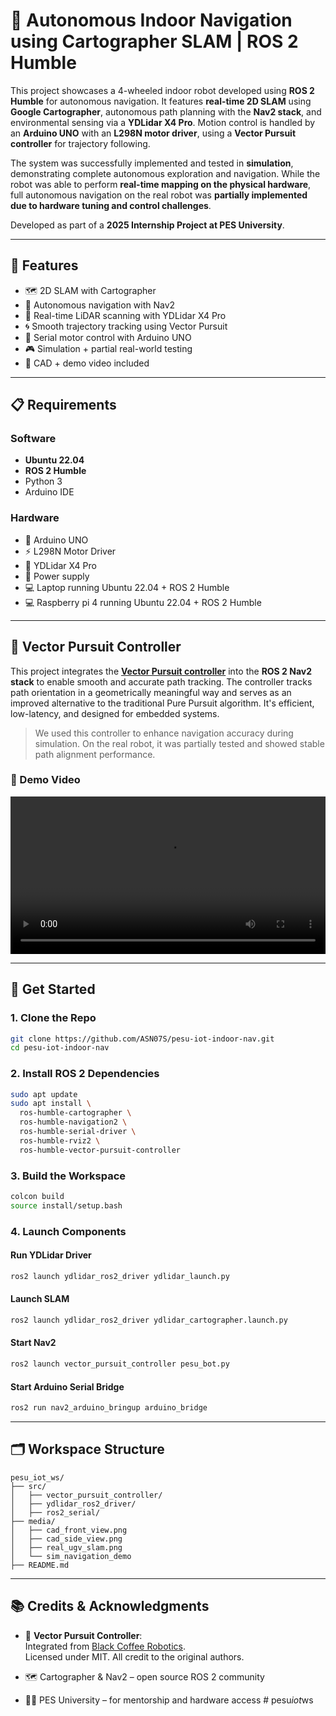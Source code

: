 # 🤖 Autonomous Indoor Navigation using Cartographer SLAM | ROS 2 Humble

This project showcases a 4-wheeled indoor robot developed using **ROS 2 Humble** for autonomous navigation. It features **real-time 2D SLAM** using **Google Cartographer**, autonomous path planning with the **Nav2 stack**, and environmental sensing via a **YDLidar X4 Pro**. Motion control is handled by an **Arduino UNO** with an **L298N motor driver**, using a **Vector Pursuit controller** for trajectory following.

The system was successfully implemented and tested in **simulation**, demonstrating complete autonomous exploration and navigation. While the robot was able to perform **real-time mapping on the physical hardware**, full autonomous navigation on the real robot was **partially implemented due to hardware tuning and control challenges**.

Developed as part of a **2025 Internship Project at PES University**.

---

## 📌 Features

- 🗺️ 2D SLAM with Cartographer
- 🧭 Autonomous navigation with Nav2
- 🔦 Real-time LiDAR scanning with YDLidar X4 Pro
- 🌀 Smooth trajectory tracking using Vector Pursuit
- 🛞 Serial motor control with Arduino UNO
- 🎮 Simulation + partial real-world testing
- 🎥 CAD + demo video included

---

## 📋 Requirements

### Software
- **Ubuntu 22.04**
- **ROS 2 Humble**
- Python 3
- Arduino IDE

### Hardware
- 🧠 Arduino UNO
- ⚡ L298N Motor Driver
- 🔦 YDLidar X4 Pro
- 🔋 Power supply
- 💻 Laptop running Ubuntu 22.04 + ROS 2 Humble
- 💻 Raspberry pi 4 running Ubuntu 22.04 + ROS 2 Humble

---

## 🧭 Vector Pursuit Controller

This project integrates the **[Vector Pursuit controller](https://github.com/blackcoffeerobotics/vector_pursuit_controller)** into the **ROS 2 Nav2 stack** to enable smooth and accurate path tracking. The controller tracks path orientation in a geometrically meaningful way and serves as an improved alternative to the traditional Pure Pursuit algorithm. It's efficient, low-latency, and designed for embedded systems.

> We used this controller to enhance navigation accuracy during simulation. On the real robot, it was partially tested and showed stable path alignment performance.

### 🎥 Demo Video

<video width="100%" controls>
  <source src="media/sim_navigation_demo.mp4" type="video/mp4">
  
</video>

---

## 🚀 Get Started

### 1. Clone the Repo

```bash
git clone https://github.com/ASN07S/pesu-iot-indoor-nav.git
cd pesu-iot-indoor-nav
```

### 2. Install ROS 2 Dependencies

```bash
sudo apt update
sudo apt install \
  ros-humble-cartographer \
  ros-humble-navigation2 \
  ros-humble-serial-driver \
  ros-humble-rviz2 \
  ros-humble-vector-pursuit-controller
```

### 3. Build the Workspace

```bash
colcon build
source install/setup.bash
```

### 4. Launch Components

#### Run YDLidar Driver

```bash
ros2 launch ydlidar_ros2_driver ydlidar_launch.py
```

#### Launch SLAM

```bash
ros2 launch ydlidar_ros2_driver ydlidar_cartographer.launch.py
```

#### Start Nav2

```bash
ros2 launch vector_pursuit_controller pesu_bot.py
```

#### Start Arduino Serial Bridge

```bash
ros2 run nav2_arduino_bringup arduino_bridge
```

---

## 🗂️ Workspace Structure

```
pesu_iot_ws/
├── src/
│   ├── vector_pursuit_controller/
│   ├── ydlidar_ros2_driver/
│   ├── ros2_serial/
├── media/
│   ├── cad_front_view.png
│   ├── cad_side_view.png
│   ├── real_ugv_slam.png
│   └── sim_navigation_demo
├── README.md
```

---

## 📚 Credits & Acknowledgments

- 🔄 **Vector Pursuit Controller**:  
  Integrated from [Black Coffee Robotics](https://github.com/blackcoffeerobotics/vector_pursuit_controller).  
  Licensed under MIT. All credit to the original authors.

- 🗺️ Cartographer & Nav2 – open source ROS 2 community

- 👨‍🏫 PES University – for mentorship and hardware access
#   p e s u _ i o t _ w s  
 